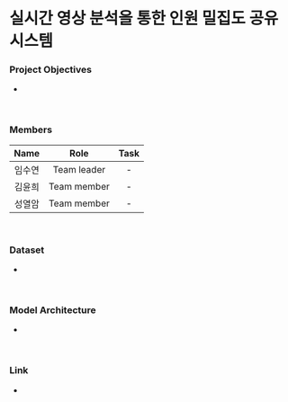 # 실시간 영상 분석을 통한 인원 밀집도 공유 시스템
### Project Objectives

- 

<br/>

### Members

| Name | Role | Task |
| :---: | :---: | :---: |
| 임수연 | Team leader |-                                |
| 김윤희 | Team member |-                                |
| 성열암 | Team member |-                                |

<br/>

### **Dataset**

- 
    
<br/>

### Model Architecture
- 

<br/>

### Link
- 
